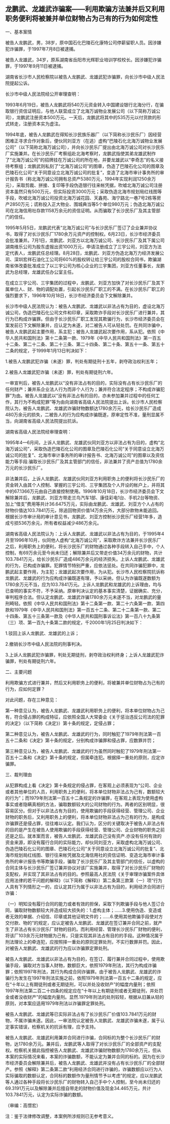 ## 龙鹏武、龙雄武诈骗案——利用欺骗方法兼并后又利用职务便利将被兼并单位财物占为己有的行为如何定性 

一、基本案情

被告人龙鹏武，男，38岁，原中国石化巴陵石化康特公司停薪留职人员。因涉嫌犯诈骗罪，于1997年7月8日被逮捕。

被告人龙雄武，34岁，原系湖南省岳阳市光辉职业培训学校校长。因涉嫌犯诈骗罪，于1997年9月11日被逮捕。

湖南省长沙市人民检察院以被告人龙鹏武、龙雄武犯诈骗罪，向长沙市中级人民法院提起公诉。

长沙市中级人民法院经公开审理查明：

1993年6月19日，被告人龙鹏武将540万元资金转入中国建设银行北海分行，在骗取银行资信证明后，与他人联营成立了北海万诚物业发展公司（以下简称万诚公司），龙鹏武注册资本500万元。一天后，龙鹏武将其中的535万元以付货款的形式转走，注册资本实为虚注。

1994年底，被告人龙鹏武在得知长沙民族乐器厂（以下简称长沙民乐厂）因经营困难正寻求合作对象后，便伙同刘亚方（在逃）虚构“巴陵石化北海万诚物业发展公司”（以下简称北海万诚公司），并向长沙民乐厂提出由北海万诚公司对长沙民乐厂实施兼并。在长沙民乐厂考察组赴北海考察时，龙鹏武指使其弟龙雄武制作了“北海万诚公司”的招牌挂在万诚公司的所在地，并要龙雄武以“李奇志”的名义接待考察组；龙鹏武则私刻了“北海万诚公司”的图章，伪造了巴陵石化公司的图章及巴陵石化公司“关于同意设立北海万诚公司的批复”，变造了北海市审计事务所的审计报告书（称北海万诚公司拥有总资产5380万元，1994年实现利润1250余万元），采取剪裁、拼接、复印等手段伪造银行往来帐凭据，吹嘘北海万诚公司注册资本虽然只有500万元，但实际投资3000万元；采取伪造北海市规划局红线图等手段，吹嘘北海万诚公司投资北海万诚花园、天鑫苑、海宁路北一巷7号2栋等房产2850万元；谎称投入正大物业、围城典当等5个单位980万元；伪造北海万诚公司在北海信用社存款1158万余元的资信证明。从而骗取了长沙民乐厂及其主管部门的信任。

1995年5月5日，龙鹏武代表“北海万诚公司”与长沙民乐厂签订了企业兼并协议书，取得了对长沙民乐厂1780余万元资产的控制权。6月23日，长沙市经济委员会批准兼并。7月1日，龙鹏武、刘亚方以北海万诚公司、长沙民乐厂及其下属公司湖南维乐公司为股东虚报出资1000万元，申请注册成立了三宇公司，刘亚方为法定代表人，龙鹏武任总经理。8月28日，龙鹏武、刘亚方伪造北海万力经济发展公司、深圳宏祥石油化工公司将60%的股权转让给三宇公司的股权合同书，欺骗湖南省体改委批准成立了以三宇公司为核心企业的三宇集团，刘亚方任董事长，龙鹏武为总经理，龙雄武任办公室主任。

在成立三宇公司、三宇集团的过程中，龙鹏武、刘亚方加快了对长沙民乐厂及其下属单位人、财、物的调配处置，引起长沙民乐厂职工的不满。在长沙民乐厂职工的强烈要求下，1996年10月18日，长沙市经济委员会下文解除兼并。

长沙市中级人民法院认为：被告人龙鹏武、龙雄武以非法占有为目的，虚设北海万诚公司，伪造巴陵石化公司文件和印章，采取欺诈手段对长沙民乐厂进行兼并，其行为已构成诈骗罪。但由于长沙民乐厂职工发现其欺骗行为，长沙市经济委员会在案发前已下文解除兼并，应认定为未遂，对二被告人可从轻处罚。在共同诈骗中，被告人龙鹏武起主要作用，系主犯；被告人龙雄武起次要作用，系从犯。依照《中华人民共和国刑法》第十二条第一款、1979年《中华人民共和国刑法》第一百五十二条、第二十二条、第二十三条、第二十四条、第二十条、第五十一条、第五十二条的规定，于1999年1月13日判决如下：

1.被告人龙鹏武犯诈骗（未遂）罪，判处有期徒刑十五年，剥夺政治权利五年；

2.被告人龙雄武犯诈骗（未遂）罪，判处有期徒刑六年。

一审宣判后，被告人龙鹏武以“没有非法占有的目的，实际没有占有长沙民乐厂的任何财产；兼并系企业法人行为而非个人行为；兼并符合法定程序；不构成诈骗犯罪”为由。被告人龙雄武以“没有非法占有的目的，亦未参加兼并过程中的任何工作，其行为不构成犯罪”等为由向湖南省高级人民法院提出上诉。长沙市人民检察院认为，被告人龙鹏武、龙雄武诈骗财物数额达1780余万元，给长沙民乐厂造成480万余元的损失，二被告人的行为应构成诈骗既遂，原审定性不准，量刑显属不当，向湖南省高级人民法院提出抗诉。

湖南省高级人民法院经审理查明：

1995年4—6月间，上诉人龙鹏武、龙雄武伙同刘亚方以非法占有为目的，虚构“北海万诚公司”，采取伪造巴陵石化公司的图章及巴陵石化公司“关于同意设立北海万诚公司的批复”、北海市审计事务所的审计报告书、北海万诚公司”的图章以及资信能力等手段.骗取长沙民乐厂及其主管部门的信任，非法兼并了资产总值为1780余万元的长沙民乐厂。

非法兼并后，上诉人龙鹏武、龙雄武伙同刘亚方利用职务上的便利将长沙民乐厂的资金转入由其个人控制、掌握的三宇公司、三宇集团及个人开设的帐户上，并将其中的67.1366万元由自己直接控制使用。1996年10月18日，长沙市经济委员会下文解除兼并后，龙鹏武、刘亚方带走兰鸟汽车1部、康佳彩电1台、手机2台等物资、加上“借支”费用等共计36.6475万元，实际由龙鹏武、龙雄武、刘亚方个人占有的财物价值达103.7841万元，除追回物资价值14万余元外，大部分款物未能追回。根据长沙市审计局的审计意见书，龙鹏武、刘亚方控制长沙民乐厂经营1年多，造成亏损536万余元，所有者权益减少486万余元。

湖南省高级人民法院认为：上诉人龙鹏武、龙雄武以非法占有为目的，于1995年4月至1996年10月，伙同他人虚构“北海万诚公司”，采取欺诈方法兼并长沙民乐厂之后，利用职务上的便利，将长沙民乐厂的财物通过各种手段转入自己手中，个人控制，有69万余元至今尚未归还；解除兼并后又带走价值34万余元的财物，共计103.7841万元，给长沙民乐厂造成486万余元的经济损失。上诉人龙鹏武、龙雄武的行为，已构成诈骗罪。犯罪情节特别严重，应依法惩处。在共同诈骗犯罪中，龙鹏武起主要作用，为主犯；龙雄武起次要作用，为从犯。长沙市人民检察院抗诉称龙鹏武、龙雄武的行为应构成诈骗既遂有理，予以采纳，但认为诈骗既遂数额为1780余万元不当，应为103.7841万元。上诉人龙鹏武和龙雄武的上诉理由，均与已查明的事实不符，不予采纳。原审判决认定的基本事实清楚，证据确实、充分，审判程序合法。但认定龙鹏武、龙雄武诈骗1780余万元未遂不当，对龙鹏武的量刑畸轻。依照《中华人民共和国刑法》第十二条第一款、第二十六条第一款、第四款和1979年《中华人民共和国刑法》第一百五十二条、第二十二条第一款、第二十四条、第五十三条第一款及《中华人民共和国刑事诉讼法》第一百八十九条第（三）项、第一百九十条第二款的规定，千2000年1月25日判决如下：

1.驳回上诉人龙鹏武、龙雄武的上诉；

2.撤销长沙市中级人民法院的刑事判决。

3.上诉人龙鹏武犯诈骗罪，判处无期徒刑，剥夺政治权利终身；上诉人龙雄武犯诈骗罪，判处有期徒刑六年。

二、主要问题

利用欺骗方式进行兼并，然后又利用职务上的便利，将被兼并单位财物占为己有的行为，应如何定罪？

对此问题，存在三种意见：

第一种意见认为，被告人龙鹏武、龙雄武利用职务上的便利，将本单位财物占为己有，符合侵占罪的构成特征，应依照全国人大常委会《关于惩治违反公司法的犯罪的决定》（以下简称《决定》）第十条的规定，定侵占罪；

第二种意见认为，被告人龙鹏武、龙雄武的行为，同时触犯了1979年刑法第一百五十二条和《决定》第十条的规定，分别构成诈骗罪和侵占罪，应数罪并罚；

第三种意见认为，被告人龙鹏武、龙雄武的行为虽然同时触犯了1979年刑法第一百五十二条和《决定》第十条的规定，但属牵连犯。根据择一重处的原则，应定诈骗罪。

三、裁判理由

从犯罪构成上看《决定》第十条规定的侵占罪，在客观上必须表现为“公司、企业或者其他单位的人员，利用职务上的便利，将本单位财物非法占为己有，数额较大的行为”；而1979年刑法第一百五十二条规定的诈骗罪，在客观上表现为使用虚构事实或者隐瞒真相的方法，骗取数额较大的公司财物的行为。两者的区别明显，很容易区分。但对于以非法占有为目的，使用欺骗的手段获得经营、管理公司、企业财物的职务后，又利用职务上的便利，将本单位财物非法占为己有的行为，是构成诈骗罪还是侵占罪，往往难以认定。我们认为，区分的关键取决于被告人非法占有的目的是产生在被告人使用欺骗的手段获得经营、管理公司、企业财物的职务之前还是之后。就本案而言，被告人龙鹏武、龙雄武自己没有资产.亦没有任何有效的资金来源，即没有履行合同的实际能力，却伙同刘亚方，采取虚构北海万诚公司、伪造巴陵石化公司的图章、巴陵石化公司“关于同意设立北海万诚公司的批复”、北海市规划局红线图、银行往来帐凭据及北海信用社的资信证明、变造北海市审计事务所的审计报告书等欺骗手段，骗取了长沙民乐厂及其主管部门的信任，以虚构的合同主体与长沙民乐厂签订兼并协议对该厂实施兼并，取得了对长沙民乐厂财物的支配权，并实现了其非法占有的目的。参照最高人民法院《关于审理诈骗案件具体应用法律的若干问题的解释》（以下简称《解释》）第二条第三款第（一）项“行为人具有下列情形之一的，应认定其行为属于以非法占有为目的，利用经济合同进行诈骗：

（一）明知没有履行合同的能力或者有效的担保，采取下列欺骗手段与他人签订合同，骗取财物数额较大并造成较大损失的：1.虚构主体；……3.使用伪造、变造或者无效的单据、介绍信、印章或其他证明文件的；……6.使用其他欺骗手段使对方交付款、物的”的规定，应认定被告人龙鹏武、龙雄武在签订兼并合同之前，就产生了非法占有长沙民乐厂财物的目的。而利用经营、管理长沙民乐厂财物的便利，将该厂103余万元财物据为己有，只是实现其非法占有目的的手段。这种情况属于刑法理论上的牵连犯，应按照择一重处的原则定罪处刑，不实行数罪并罚。因此，对被告人龙鹏武、龙雄武的行为应以诈骗罪定罪处刑。

被告人龙鹏武、龙雄武以非法占有为目的，在签订、履行兼并合同过程中，使用欺骗手段，骗取对方当事人财物，数额巨大，依照1979年刑法，其行为构成诈骗罪；依照1997年刑法，其行为构成合同诈骗罪。由于被告人龙鹏武、龙雄武的诈骗行为发生在1997年刑法实施之前，依照1979年刑法第一百五十二条的规定，应在“十年以上有期徒刑或者无期徒刑，可以并处没收财产”的幅度内量刑；依照1997年刑法第二百二十四条的规定应在“十年以上有期徒刑或者无期徒刑，并处罚金或者没收财产”的幅度内量刑。显然.1979年刑法的处刑较轻，根据从旧兼从轻的原则，对本案应适用1979年刑法以诈骗罪定罪处刑。

被告人龙鹏武、龙雄武等已实际非法占有了长沙民乐厂价值103.7841万元的财物，不属诈骗未遂。因此，一审法院认定被告人龙鹏武、龙雄武诈骗未遂，属于认定事实错误，检察机关的抗诉有理，应予支持。

被告人龙鹏武、龙雄武利用兼并合同进行诈骗，合同标的为整个长沙民乐厂的财物，达1780余万元。兼并后，龙鹏武等人取得了对长沙民乐厂的全部资产的支配权。检察机关据此指控被告人龙鹏武、龙雄武诈骗财物数额为1780余万元，但从本案的实际情况来看，本案的诈骗数额，不能认定为兼并合同的标的。因为在长沙市经济委员会解除兼并后，被告人龙鹏武、龙雄武并没有占有长沙民乐厂的全部财产。参照《解释》第二条第二款“利用经济合同进行诈骗的，诈骗数额应以行为人实际骗取的数额认定，合同标的数额作为量刑情节予以考虑”的规定，应以龙鹏武等人通过各种手段将长沙民乐厂的财物转入自己手中个人控制，至今尚未归还的69.3191万元以及解除兼并后擅自带走的财物价值及现金34.465万元，共计103.7841万元，认定为实际诈骗的数额。

（审编：高憬宏）

注：鉴于法律修改调整，本案例所涉规则已无参考意义。